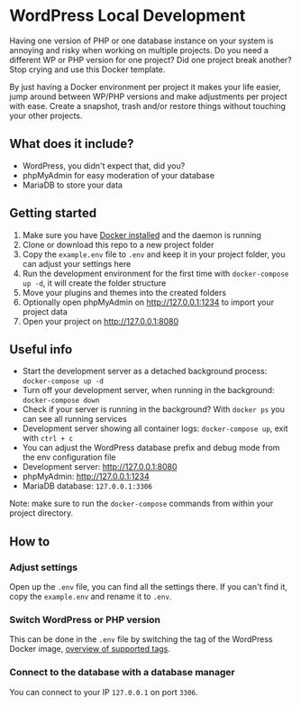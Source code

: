 # WordPress Local Development

Having one version of PHP or one database instance on your system is annoying and risky when working on multiple projects. Do you need a different WP or PHP version for one project? Did one project break another? Stop crying and use this Docker template.

By just having a Docker environment per project it makes your life easier, jump around between WP/PHP versions and make adjustments per project with ease. Create a snapshot, trash and/or restore things without touching your other projects.

## What does it include?

- WordPress, you didn't expect that, did you?
- phpMyAdmin for easy moderation of your database
- MariaDB to store your data

## Getting started

1. Make sure you have [Docker installed](https://docs.docker.com/get-docker/) and the daemon is running
2. Clone or download this repo to a new project folder
3. Copy the `example.env` file to `.env` and keep it in your project folder, you can adjust your settings here
4. Run the development environment for the first time with `docker-compose up -d`, it will create the folder structure
5. Move your plugins and themes into the created folders
6. Optionally open phpMyAdmin on http://127.0.0.1:1234 to import your project data
7. Open your project on http://127.0.0.1:8080

## Useful info

- Start the development server as a detached background process: `docker-compose up -d`
- Turn off your development server, when running in the background: `docker-compose down`
- Check if your server is running in the background? With `docker ps` you can see all running services
- Development server showing all container logs: `docker-compose up`, exit with `ctrl + c`
- You can adjust the WordPress database prefix and debug mode from the env configuration file
- Development server: http://127.0.0.1:8080
- phpMyAdmin: http://127.0.0.1:1234
- MariaDB database: `127.0.0.1:3306`

Note: make sure to run the `docker-compose` commands from within your project directory.

## How to

### Adjust settings

Open up the `.env` file, you can find all the settings there. If you can't find it, copy the `example.env` and rename it to `.env`.

### Switch WordPress or PHP version

This can be done in the `.env` file by switching the tag of the WordPress Docker image, [overview of supported tags](https://hub.docker.com/_/wordpress/).

### Connect to the database with a database manager

You can connect to your IP `127.0.0.1` on port `3306`.
